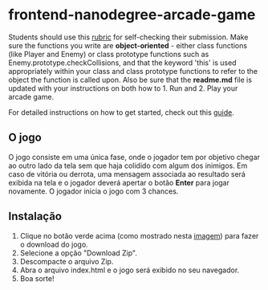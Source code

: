 frontend-nanodegree-arcade-game
===============================

Students should use this [rubric](https://review.udacity.com/#!/projects/2696458597/rubric) for self-checking their submission. Make sure the functions you write are **object-oriented** - either class functions (like Player and Enemy) or class prototype functions such as Enemy.prototype.checkCollisions, and that the keyword 'this' is used appropriately within your class and class prototype functions to refer to the object the function is called upon. Also be sure that the **readme.md** file is updated with your instructions on both how to 1. Run and 2. Play your arcade game.

For detailed instructions on how to get started, check out this [guide](https://docs.google.com/document/d/1v01aScPjSWCCWQLIpFqvg3-vXLH2e8_SZQKC8jNO0Dc/pub?embedded=true).


## O jogo

O jogo consiste em uma única fase, onde o jogador tem por objetivo chegar ao outro lado da tela sem que haja colidido com algum dos inimigos. Em caso de vitória ou derrota, uma mensagem associada ao resultado será exibida na tela e o jogador deverá apertar o botão **Enter** para jogar novamente. O jogador inicia o jogo com 3 chances.

## Instalação

1. Clique no botão verde acima (como mostrado nesta [imagem]('images/download.png'))  para fazer o download do jogo.
2. Selecione a opção "Download Zip".
3. Descompacte o arquivo Zip.
4. Abra o arquivo index.html e o jogo será exibido no seu navegador.
5. Boa sorte!
